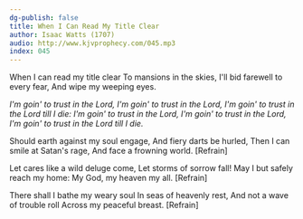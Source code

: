 ```yaml
---
dg-publish: false
title: When I Can Read My Title Clear
author: Isaac Watts (1707)
audio: http://www.kjvprophecy.com/045.mp3
index: 045
---
```


When I can read my title clear
To mansions in the skies,
I'll bid farewell to every fear,
And wipe my weeping eyes.

*I'm goin' to trust in the Lord,
I'm goin' to trust in the Lord,
I'm goin' to trust in the Lord till I die:
I'm goin' to trust in the Lord,
I'm goin' to trust in the Lord,
I'm goin' to trust in the Lord till I die.*

Should earth against my soul engage,
And fiery darts be hurled,
Then I can smile at Satan's rage,
And face a frowning world. [Refrain]

Let cares like a wild deluge come,
Let storms of sorrow fall!
May I but safely reach my home:
My God, my heaven my all. [Refrain]

There shall I bathe my weary soul
In seas of heavenly rest,
And not a wave of trouble roll
Across my peaceful breast. [Refrain]